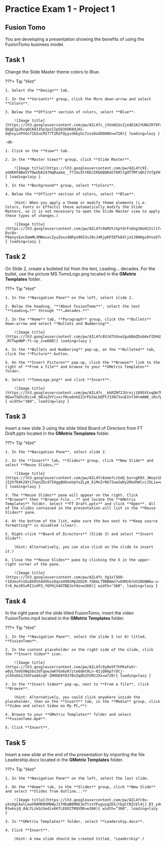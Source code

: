 # Practice Exam 1 - Project 1

## Fusion Tomo  
You are developing a presentation showing the benefits of using the FusionTomo business model.

## Task 1

Change the Slide Master theme colors to Blue.

???+ Tip "Hint"

    1. Select the **Design** tab.  

    2. In the **Variants** group, click the More down-arrow and select **Colors**.

    3. Below the **Office** section of colors, select **Blue**.

        ![Image title](https://lh3.googleusercontent.com/pw/AIL4fc_jVUxW1UsZjedE2A1YUNGIRT9FxKi-QbgE1p26xqQCKA31hp3pxIIpSO3XOK0djHi-dqhxyinPVGnfI65uLMIf7T2R2FQyysdbbyUifzusDaXDObNU=w720){ loading=lazy }

    -OR-

    1. Click on the **View** tab.

    2. In the **Master Views** group, click **Slide Master**.
    
        ![Image title](https://lh3.googleusercontent.com/pw/AIL4fc9I-aSHEKF8Bw5YTOwUbA247HqRaakm__T71Uu5ttRDJIRbOQQKm5TkMltgHTTMfsQhI7nTgYH7Ny5lsKMS1HTB1bnYz7jDzTyjKbKO2k8vWqobJ73S=w600){ loading=lazy }   
    
    3. In the **Background** group, select **Colors**.

    4. Below the **Office** section of colors, select **Blue**.

        (Hint: When you apply a theme or modify theme elements (i.e. Colors, Fonts or Effects) these automatically modify the Slide Masters, so it is not necessary to open the Slide Master view to apply these types of changes.)

        ![Image title](https://lh3.googleusercontent.com/pw/AIL4fc9eM2tzSpYdrFs6kg1WsH22sl1f4KZWt-Dvc8x-P9anysEacEmmMLXMWeuxcZyuZexz4QRyo9653uJ0cJ4RjpKPZ8Tk6XljnIJ0HHgz8YosbTuco7j5=w720){ loading=lazy }

## Task 2

On Slide 2, create a bulleted list from the text, Leading... decades. For the bullet, use the picture MS TomoLogo.png located in the **GMetrix Templates** folder.

???+ Tip "Hint"

    1. In the **Navigation Pane** on the left, select slide 2.

    2. Below the heading, "**About FusionTomo**", select the text "**Leading…**" through "**…decades.**"

    3. In the **Home** tab, **Paragraph** group, click the **Bullets** down-arrow and select **Bullets and Numbering**.

        ![Image title](https://lh3.googleusercontent.com/pw/AIL4fc8VJd7SUvw2gubDmZDvbAxFIEHGXQLivrC2cfBPgWPmIX1gUBekqqj12ftTQQ2zDU3Mbd8yK9WoMwBXjlpn9r53LUrB41N_Rs-_RYTwpHWP-ft-vp_z=w600){ loading=lazy }

    4. In the **Bullets and Numbering** pop-up, on the **Bulleted** tab, click the **Picture** button.   

    5. On the **Insert Pictures** pop-up, click the **Browse** link to the right of **From a file** and browse to your **GMetrix Templates** folder.

    6. Select **TomoLogo.png** and click **Insert**.

        ![Image title](https://lh3.googleusercontent.com/pw/AIL4fc__kkRZNfIJUrnij1895XtnqQm7N9iciC-HEwoTGEhiRzivK_bNJaZVYivxcfHcw0nkE23rFb3aLbQPtJ33N73xuEInfzHrmAW6_iKn7pXoQ9GCyeXC=w360){ width="360", loading=lazy }

## Task 3

Insert a new slide 3 using the slide titled Board of Directors from FT Draft.pptx located in the **GMetrix Templates** folder.

???+ Tip "Hint"

    1. In the **Navigation Pane**, select slide 2.

    2. In the **Insert** tab, **Slides** group, click **New Slide** and select **Reuse Slides…**

        ![Image title](https://lh3.googleusercontent.com/pw/AIL4fc8zme7czSdQ_burvgR93_JWoyn1BZ33IHqPdZIygtsbpa-JI2hfR4k20Yi7npnZDcd7IHggQHGnaVpYxZLyA_EiMnZrNG7IwaSwKy2MoUhWlccJ5Lia=w720){ loading=lazy }

    3. The **Reuse Slides** pane will appear on the right. Click **Browse** then **Browse File...** and locate the **GMetrix Templates** folder. Select **FT Draft.pptx** and click **Open**. All of the slides contained in the presentation will list in the **Reuse Slides** pane.

    4. At the bottom of the list, make sure the box next to **Keep source formatting** is disabled (clear).

    5. Right-click **Board of Directors** (Slide 3) and select **Insert Slide**.
    
        (Hint: Alternatively, you can also click on the slide to insert it.)

    6. Close the **Reuse Slides** pane by clicking the X in the upper-right corner of the pane.

        ![Image title](https://lh3.googleusercontent.com/pw/AIL4fc_Vg1xl560-t182evFn1Eu8k0SS4dVbvsOqzoO90zMp2bOzR-7GKmL79BBAmn7uE6Mzb7ohZ8kNWkw-o-Yr8_KeJ0SvRI1sUP3_Y6FHjX4GTNDJoYdo=w360){ width="360", loading=lazy }

## Task 4

In the right pane of the slide titled FusionTomo, insert the video FusionTomo.mp4 located in the **GMetrix Templates** folder.

???+ Tip "Hint"
    
    1. In the **Navigation Pane**, select the slide 5 (or 6) titled, **FusionTomo**.

    2. In the content placeholder on the right side of the slide, click the **Insert Video** icon.

        ![Image title](https://lh3.googleusercontent.com/pw/AIL4fc9y8e5F7hPKxFwVr-w0yLfmVGVWqSbu3dTgowJwKYGn6yK7zte6dmt0Ln-0IjQ8mp7rDtj-jC45ebk2JSGFaaQXsqF-ZH0bE0YA37BvZqObZXSMJJXx=w720){ loading=lazy }

    3. In the **Insert Video** pop-up, next to **From a file**, click **Browse**.
    
        (Hint: Alternatively, you could click anywhere inside the placeholder, then on the **Insert** tab, in the **Media** group, click **Video and select Video on My PC…**)

    4. Browse to your **GMetrix Templates** folder and select **FusionTomo.mp4**.

    5. Click **Insert**.

## Task 5

Insert a new slide at the end of the presentation by importing the file Leadership.docx located in the **GMetrix Templates** folder.

???+ Tip "Hint"

    1. In the **Navigation Pane** on the left, select the last slide.

    2. On the **Home** tab, in the **Slides** group, click **New Slide** and select **Slides from Outline...**  
    
        ![Image title](https://lh3.googleusercontent.com/pw/AIL4fc9u-yXsOgCAalLewV9AM00UMbWyJ1fHbqN0MAE3eTtvsYPuguyq2EkjtbglCRZcbl4jJ_D3_y4AAiD-RtwkojQ_ddLfLzkGzSedix6KfLEOXZfRQVDK=w360){ width="360", loading=lazy }

    3. In **GMetrix Templates** folder, select **Leadership.docx**.

    4. Click **Insert**.

        (Hint: A new slide should be created titled, "Leadership".)
